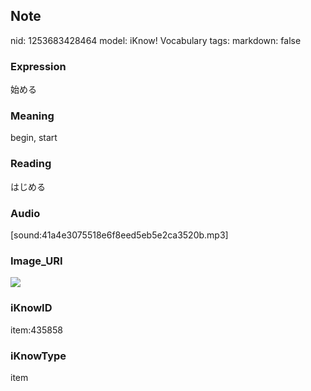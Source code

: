 ## Note
nid: 1253683428464
model: iKnow! Vocabulary
tags: 
markdown: false

### Expression
始める

### Meaning
begin, start

### Reading
はじめる

### Audio
[sound:41a4e3075518e6f8eed5eb5e2ca3520b.mp3]

### Image_URI
<img src="039b3b5b58761e2a6d981249e9a3860b.jpg">

### iKnowID
item:435858

### iKnowType
item
